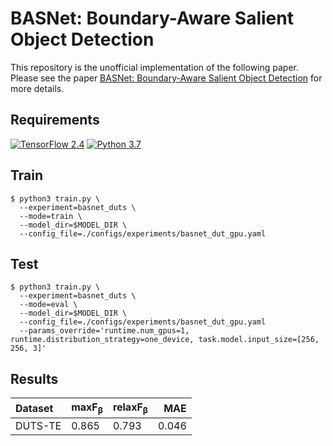 # BASNet: Boundary-Aware Salient Object Detection

This repository is the unofficial implementation of the following paper. Please see the paper [BASNet: Boundary-Aware Salient Object Detection](https://openaccess.thecvf.com/content_CVPR_2019/html/Qin_BASNet_Boundary-Aware_Salient_Object_Detection_CVPR_2019_paper.html) for more details.

## Requirements
[![TensorFlow 2.4](https://img.shields.io/badge/TensorFlow-2.4-FF6F00?logo=tensorflow)](https://github.com/tensorflow/tensorflow/releases/tag/v2.4.0)
[![Python 3.7](https://img.shields.io/badge/Python-3.7-3776AB)](https://www.python.org/downloads/release/python-379/)

## Train
```shell
$ python3 train.py \
  --experiment=basnet_duts \
  --mode=train \
  --model_dir=$MODEL_DIR \
  --config_file=./configs/experiments/basnet_dut_gpu.yaml
```

## Test
```shell
$ python3 train.py \
  --experiment=basnet_duts \
  --mode=eval \
  --model_dir=$MODEL_DIR \
  --config_file=./configs/experiments/basnet_dut_gpu.yaml
  --params_override='runtime.num_gpus=1, runtime.distribution_strategy=one_device, task.model.input_size=[256, 256, 3]'
```

## Results
Dataset    | maxF<sub>β</sub> | relaxF<sub>β</sub>   | MAE
:--------- | :--------------- | :------------------- | -------:
DUTS-TE    | 0.865            | 0.793                | 0.046

